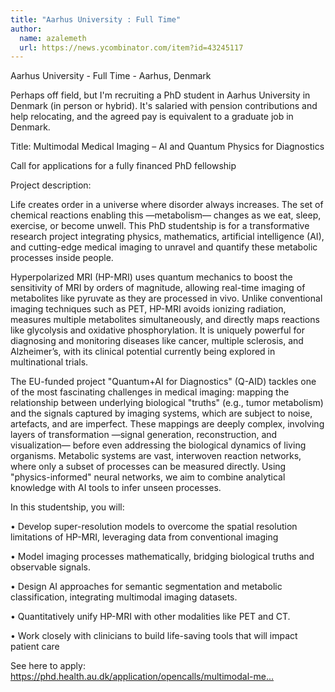 ```yaml
---
title: "Aarhus University : Full Time"
author:
  name: azalemeth
  url: https://news.ycombinator.com/item?id=43245117
---
```

Aarhus University - Full Time - Aarhus, Denmark

Perhaps off field, but I&#x27;m recruiting a PhD student in Aarhus University in Denmark (in person or hybrid). It&#x27;s salaried with pension contributions and help relocating, and the agreed pay is equivalent to a graduate job in Denmark.

Title: Multimodal Medical Imaging – AI and Quantum Physics for Diagnostics

Call for applications for a fully financed PhD fellowship

Project description:

Life creates order in a universe where disorder always increases. The set of chemical reactions enabling this —metabolism— changes as we eat, sleep, exercise, or become unwell. This PhD studentship is for a transformative research project integrating physics, mathematics, artificial intelligence (AI), and cutting-edge medical imaging to unravel and quantify these metabolic processes inside people.

Hyperpolarized MRI (HP-MRI) uses quantum mechanics to boost the sensitivity of MRI by orders of magnitude, allowing real-time imaging of metabolites like pyruvate as they are processed in vivo. Unlike conventional imaging techniques such as PET, HP-MRI avoids ionizing radiation, measures multiple metabolites simultaneously, and directly maps reactions like glycolysis and oxidative phosphorylation. It is uniquely powerful for diagnosing and monitoring diseases like cancer, multiple sclerosis, and Alzheimer’s, with its clinical potential currently being explored in multinational trials.

The EU-funded project &quot;Quantum+AI for Diagnostics&quot; (Q-AID) tackles one of the most fascinating challenges in medical imaging: mapping the relationship between underlying biological &quot;truths&quot; (e.g., tumor metabolism) and the signals captured by imaging systems, which are subject to noise, artefacts, and are imperfect. These mappings are deeply complex, involving layers of transformation —signal generation, reconstruction, and visualization— before even addressing the biological dynamics of living organisms. Metabolic systems are vast, interwoven reaction networks, where only a subset of processes can be measured directly. Using &quot;physics-informed&quot; neural networks, we aim to combine analytical knowledge with AI tools to infer unseen processes.

In this studentship, you will:

• Develop super-resolution models to overcome the spatial resolution limitations of HP-MRI, leveraging data from conventional imaging

• Model imaging processes mathematically, bridging biological truths and observable signals.

• Design AI approaches for semantic segmentation and metabolic classification, integrating multimodal imaging datasets.

• Quantitatively unify HP-MRI with other modalities like PET and CT.

• Work closely with clinicians to build life-saving tools that will impact patient care

See here to apply: <a href="https:&#x2F;&#x2F;phd.health.au.dk&#x2F;application&#x2F;opencalls&#x2F;multimodal-medical-imaging-ai-and-quantum-physics-for-diagnostics" rel="nofollow">https:&#x2F;&#x2F;phd.health.au.dk&#x2F;application&#x2F;opencalls&#x2F;multimodal-me...</a>
<JobApplication />
